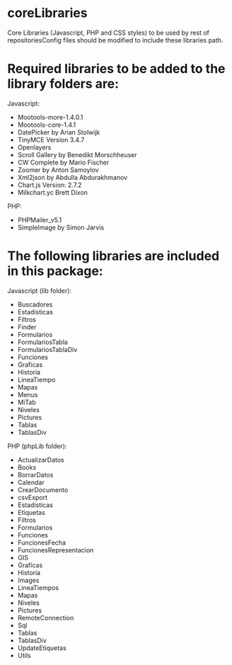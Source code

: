 # coreLibraries
Core Libraries (Javascript, PHP and CSS styles) to be used by rest of repositoriesConfig files should be modified to include these libraries path.

# Required libraries to be added to the library folders are:

Javascript:
- Mootools-more-1.4.0.1
- Mootools-core-1.4.1
- DatePicker by Arian Stolwijk
- TinyMCE Version 3.4.7
- Openlayers
- Scroll Gallery by Benedikt Morschheuser
- CW Complete by Mario Fischer
- Zoomer by Anton Samoylov
- Xml2json by Abdulla Abdurakhmanov
- Chart.js Version: 2.7.2
- Milkchart.yc Brett Dixon

PHP:
- PHPMailer_v5.1
- SimpleImage by Simon Jarvis

# The following libraries are included in this package:

Javascript (lib folder):
- Buscadores
- Estadisticas
- Filtros
- Finder
- Formularios
- FormulariosTabla
- FormulariosTablaDiv
- Funciones
- Graficas
- Historia
- LineaTiempo
- Mapas
- Menus
- MiTab
- Niveles
- Pictures
- Tablas
- TablasDiv

PHP (phpLib folder):
- ActualizarDatos
- Books
- BorrarDatos
- Calendar
- CrearDocumento
- csvExport
- Estadisticas
- Etiquetas
- Filtros
- Formularios
- Funciones
- FuncionesFecha
- FuncionesRepresentacion
- GIS
- Graficas
- Historia
- Images
- LineaTiempos
- Mapas
- Niveles
- Pictures
- RemoteConnection
- Sql
- Tablas
- TablasDiv
- UpdateEtiquetas
- Utils
